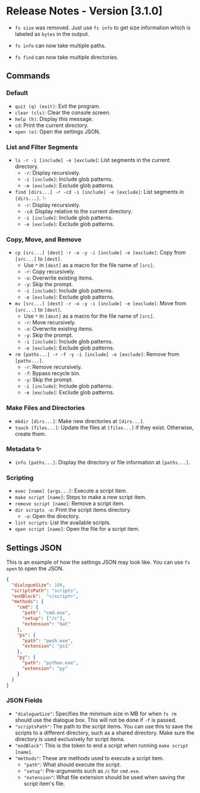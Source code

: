 # Release Notes - Version [3.1.0]

- `fs size` was removed. Just use `fs info` to get size information which is labeled as `bytes` in the output.
  
- `fs info` can now take multiple paths.
  
- `fs find` can now take multiple directories.
  

## Commands

### Default

- `quit (q) (exit)`: Exit the program.
- `clear (cls)`: Clear the console screen.
- `help (h)`: Display this message.
- `cd`: Print the current directory.
- `open (o)`: Open the settings JSON.

### List and Filter Segments

- `ls -r -i [include] -e [exclude]`: List segments in the current directory.
  - `-r`: Display recursively.
  - `-i [include]`: Include glob patterns.
  - `-e [exclude]`: Exclude glob patterns.
- `find [dirs...] -r -cd -i [include] -e [exclude]`: List segments in `[dirs...]`. ✨
  - `-r`: Display recursively.
  - `-cd`: Display relative to the current directory.
  - `-i [include]`: Include glob patterns.
  - `-e [exclude]`: Exclude glob patterns.

### Copy, Move, and Remove 

- `cp [src...] [dest] -r -o -y -i [include] -e [exclude]`: Copy from `[src...]` to `[dest]`.
  - Use `*` in `[dest]` as a macro for the file name of `[src]`.
  - `-r`: Copy recursively.
  - `-o`: Overwrite existing items.
  - `-y`: Skip the prompt.
  - `-i [include]`: Include glob patterns.
  - `-e [exclude]`: Exclude glob patterns.
- `mv [src...] [dest] -r -o -y -i [include] -e [exclude]`: Move from `[src...]` to `[dest]`.
  - Use `*` in `[dest]` as a macro for the file name of `[src]`.
  - `-r`: Move recursively.
  - `-o`: Overwrite existing items.
  - `-y`: Skip the prompt.
  - `-i [include]`: Include glob patterns.
  - `-e [exclude]`: Exclude glob patterns.
- `rm [paths...] -r -f -y -i [include] -e [exclude]`: Remove from `[paths...]`.
  - `-r`: Remove recursively.
  - `-f`: Bypass recycle bin.
  - `-y`: Skip the prompt.
  - `-i [include]`: Include glob patterns.
  - `-e [exclude]`: Exclude glob patterns.

### Make Files and Directories

- `mkdir [dirs...]`: Make new directories at `[dirs...]`.
- `touch [files...]`: Update the files at `[files...]` if they exist. Otherwise, create them.

### Metadata ✨

- `info [paths...]`: Display the directory or file information at `[paths...]`.

### Scripting

- `exec [name] [args...]`: Execute a script item.
- `make script [name]`: Steps to make a new script item.
- `remove script [name]`: Remove a script item.
- `dir scripts -o`: Print the script items directory.
  - `-o`: Open the directory.
- `list scripts`: List the available scripts.
- `open script [name]`: Open the file for a script item.

## Settings JSON

This is an example of how the settings JSON may look like. You can use `fs open` to open the JSON.

```json
{
  "dialogueSize": 100,
  "scriptsPath": "scripts",
  "endBlock":  "</script>",
  "methods": {
    "cmd": {
      "path": "cmd.exe",
      "setup": ["/c"],
      "extension": "bat"
    },
    "ps": {
      "path": "pwsh.exe",
      "extension": "ps1"
    },
    "py": {
      "path": "python.exe",
      "extension": "py"
    }
  }
}
```

### JSON Fields

- `"dialogueSize"`: Specifies the minimum size in MB for when `fs rm` should use the dialogue box. This will not be done if `-f` is passed.
- `"scriptsPath"`: The path to the script items. You can use this to save the scripts to a different directory, such as a shared directory. Make sure the directory is used exclusively for script items.
- `"endBlock"`: This is the token to end a script when running `make script [name]`.
- `"methods"`: These are methods used to execute a script item.
  - `"path"`: What should execute the script.
  - `"setup"`: Pre-arguments such as `/c` for `cmd.exe`.
  - `"extension"`: What file extension should be used when saving the script item's file.